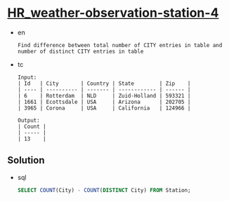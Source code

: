 # [HR_weather-observation-station-4](https://www.hackerrank.com/challenges/weather-observation-station-4)

* en

  ```en
  Find difference between total number of CITY entries in table and number of distinct CITY entries in table
  ```

* tc

  ```tc
  Input:
  | Id   | City       | Country | State        | Zip    |
  | ---- | ---------- | ------- | ------------ | ------ |
  | 6    | Rotterdam  | NLD     | Zuid-Holland | 593321 |
  | 1661 | Ecottsdale | USA     | Arizona      | 202705 |
  | 3965 | Corona     | USA     | California   | 124966 |

  Output:
  | Count |
  | ----- |
  | 13    |
  ```

## Solution

* sql

  ```sql
  SELECT COUNT(City) - COUNT(DISTINCT City) FROM Station;
  ```
